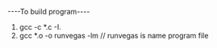 ----To build program----

1. gcc -c *.c -I.
2. gcc *.o -o runvegas -lm  // runvegas is name program file


